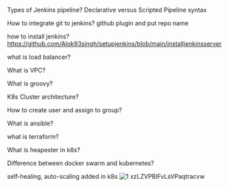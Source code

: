 Types of Jenkins pipeline?
Declarative versus Scripted Pipeline syntax

How to integrate git to jenkins?
github plugin and put repo name

how to install jenkins?
https://github.com/Alok93singh/setupjenkins/blob/main/installjenkinsserver

what is load balancer?

What is VPC?

What is groovy?

K8s Cluster architecture?

How to create user and assign to group?

What is ansible?

what is terraform?

What is heapester in k8s?

Difference between docker swarm and kubernetes?

self-healing, auto-scaling  added in k8s
![1 xzLZVPBlFvLsVPaqtracvw](https://user-images.githubusercontent.com/26188522/234952427-d4498463-6b10-4076-9e70-c701295e1cf3.png)
